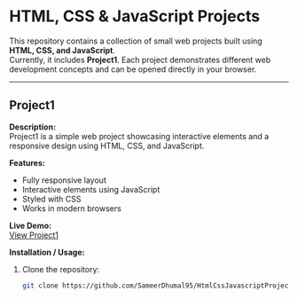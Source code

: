 # HTML, CSS & JavaScript Projects

This repository contains a collection of small web projects built using **HTML, CSS, and JavaScript**.  
Currently, it includes **Project1**. Each project demonstrates different web development concepts and can be opened directly in your browser.

---

## Project1

**Description:**  
Project1 is a simple web project showcasing interactive elements and a responsive design using HTML, CSS, and JavaScript.

**Features:**

- Fully responsive layout  
- Interactive elements using JavaScript  
- Styled with CSS  
- Works in modern browsers

**Live Demo:**  
[View Project1](https://SameerDhumal95.github.io/HtmlCssJavascriptProjects/Project1/)

**Installation / Usage:**

1. Clone the repository:
   ```bash
   git clone https://github.com/SameerDhumal95/HtmlCssJavascriptProjects.git
